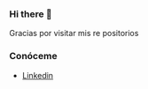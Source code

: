 ### Hi there 👋

Gracias por visitar mis re positorios

### Conóceme

- [Linkedin](https://www.linkedin.com/in/mauro-munilla-25614922b)
<!--
**mauromunilla/mauromunilla** is a ✨ _special_ ✨ repository because its `README.md` (this file) appears on your GitHub profile.

Here are some ideas to get you started:

- 🔭 I’m currently working on ...
- 🌱 I’m currently learning ...
- 👯 I’m looking to collaborate on ...
- 🤔 I’m looking for help with ...
- 💬 Ask me about ...
- 📫 How to reach me: ...
- 😄 Pronouns: ...
- ⚡ Fun fact: ...
-->
